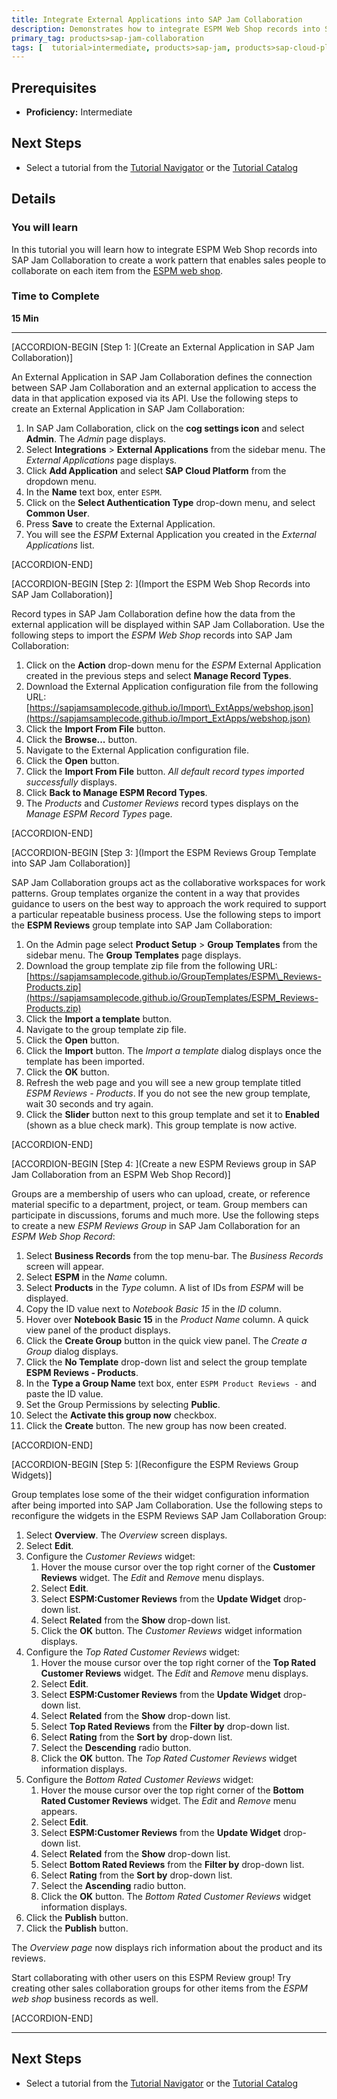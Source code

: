 ```yaml
---
title: Integrate External Applications into SAP Jam Collaboration
description: Demonstrates how to integrate ESPM Web Shop records into SAP Jam Collaboration.
primary_tag: products>sap-jam-collaboration
tags: [  tutorial>intermediate, products>sap-jam, products>sap-cloud-platform, topic>cloud ]
--- 
```


## Prerequisites  
 - **Proficiency:** Intermediate

## Next Steps
- Select a tutorial from the [Tutorial Navigator](http://www.sap.com/developer/tutorial-navigator.html) or the [Tutorial Catalog](http://www.sap.com/developer/tutorials.html)

## Details
### You will learn
In this tutorial you will learn how to integrate ESPM Web Shop records into SAP Jam Collaboration to create a work pattern that enables sales people to collaborate on each item from the [ESPM web shop](https://espmrefapps.hana.ondemand.com/espm-cloud-web/webshop/).

### Time to Complete
**15 Min**

---

[ACCORDION-BEGIN [Step 1: ](Create an External Application in SAP Jam Collaboration)]

An External Application in SAP Jam Collaboration defines the connection between SAP Jam Collaboration and an external application to access the data in that application exposed via its API. Use the following steps to create an External Application in SAP Jam Collaboration:

1.  In SAP Jam Collaboration, click on the **cog settings icon** and select **Admin**. The _Admin_ page displays.
2.  Select **Integrations** \> **External Applications** from the sidebar menu. The _External Applications_ page displays.
3.  Click **Add Application** and select **SAP Cloud Platform** from the dropdown menu.
4.  In the **Name** text box, enter `ESPM`.
5.  Click on the **Select Authentication Type** drop-down menu, and select **Common User**.
6.  Press **Save** to create the External Application.
7.  You will see the _ESPM_ External Application you created in the _External Applications_ list.


[ACCORDION-END]


[ACCORDION-BEGIN [Step 2: ](Import the ESPM Web Shop Records into SAP Jam Collaboration)]

Record types in SAP Jam Collaboration define how the data from the external application will be displayed within SAP Jam Collaboration. Use the following steps to import the _ESPM Web Shop_ records into SAP Jam Collaboration:

1.  Click on the **Action** drop-down menu for the _ESPM_ External Application created in the previous steps and select **Manage Record Types**.
2.  Download the External Application configuration file from the following URL:
[https://sapjamsamplecode.github.io/Import\_ExtApps/webshop.json](https://sapjamsamplecode.github.io/Import_ExtApps/webshop.json)
3.  Click the **Import From File** button.
4.  Click the **Browse...** button.
5.  Navigate to the External Application configuration file.
6.  Click the **Open** button.
7.  Click the **Import From File** button. _All default record types imported successfully_ displays.
8.  Click **Back to Manage ESPM Record Types**.
9.  The _Products_ and _Customer Reviews_ record types displays on the _Manage ESPM Record Types_ page.


[ACCORDION-END]


[ACCORDION-BEGIN [Step 3: ](Import the ESPM Reviews Group Template into SAP Jam Collaboration)]

SAP Jam Collaboration groups act as the collaborative workspaces for work patterns. Group templates organize the content in a way that provides guidance to users on the best way to approach the work required to support a particular repeatable business process. Use the following steps to import the **ESPM Reviews** group template into SAP Jam Collaboration:

1.  On the Admin page select **Product Setup** \> **Group Templates** from the sidebar menu. The **Group Templates** page displays.
2.  Download the group template zip file from the following URL:
[https://sapjamsamplecode.github.io/GroupTemplates/ESPM\_Reviews-Products.zip](https://sapjamsamplecode.github.io/GroupTemplates/ESPM_Reviews-Products.zip)
3.  Click the **Import a template** button.
4.  Navigate to the group template zip file.
5.  Click the **Open** button.
6.  Click the **Import** button. The _Import a template_  dialog displays once the template has been imported.
7.  Click the **OK** button.
8.  Refresh the web page and you will see a new group template titled _ESPM Reviews - Products_. If you do not see the new group template, wait 30 seconds and try again.
9.  Click the **Slider** button next to this group template and set it to **Enabled** (shown as a blue check mark). This group template is now active.


[ACCORDION-END]


[ACCORDION-BEGIN [Step 4: ](Create a new ESPM Reviews group in SAP Jam Collaboration from an ESPM Web Shop Record)]

Groups are a membership of users who can upload, create, or reference material specific to a department, project, or team. Group members can participate in discussions, forums and much more. Use the following steps to create a new _ESPM Reviews Group_ in SAP Jam Collaboration for an _ESPM Web Shop Record_:

1.  Select **Business Records** from the top menu-bar. The _Business Records_ screen will appear.
2.  Select **ESPM** in the _Name_ column.
3.  Select **Products** in the _Type_ column. A list of IDs from _ESPM_ will be displayed.
4.  Copy the ID value next to _Notebook Basic 15_ in the _ID_ column.
5.  Hover over **Notebook Basic 15** in the _Product Name_ column. A quick view panel of the product displays.
6.  Click the **Create Group** button in the quick view panel. The _Create a Group_ dialog displays.
7.  Click the **No Template** drop-down list and select the group template **ESPM Reviews - Products**.
8.  In the **Type a Group Name** text box, enter `ESPM Product Reviews -` and paste the ID value.
9.  Set the Group Permissions by selecting **Public**.
10. Select the **Activate this group now** checkbox.
11. Click the **Create** button. The new group has now been created.


[ACCORDION-END]


[ACCORDION-BEGIN [Step 5: ](Reconfigure the ESPM Reviews Group Widgets)]

Group templates lose some of the their widget configuration information after being imported into SAP Jam Collaboration. Use the following steps to reconfigure the widgets in the ESPM Reviews SAP Jam Collaboration Group:

1.  Select **Overview**. The _Overview_ screen displays.
2.  Select **Edit**.
3.  Configure the _Customer Reviews_ widget:
    1.  Hover the mouse cursor over the top right corner of the **Customer Reviews** widget. The _Edit_ and _Remove_ menu displays.
    2.  Select **Edit**.
    3.  Select **ESPM:Customer Reviews** from the **Update Widget** drop-down list.
    4.  Select **Related** from the **Show** drop-down list.
    5.  Click the **OK** button. The _Customer Reviews_ widget information displays.
4.  Configure the _Top Rated Customer Reviews_ widget:
    1.  Hover the mouse cursor over the top right corner of the **Top Rated Customer Reviews** widget. The _Edit_ and _Remove_ menu displays.
    2.  Select **Edit**.
    3.  Select **ESPM:Customer Reviews** from the **Update Widget** drop-down list.
    4.  Select **Related** from the **Show** drop-down list.
    5.  Select **Top Rated Reviews** from the **Filter by** drop-down list.
    6.  Select **Rating** from the **Sort by** drop-down list.
    7.  Select the **Descending** radio button.
    8.  Click the **OK** button. The _Top Rated Customer Reviews_ widget information displays.
5.  Configure the _Bottom Rated Customer Reviews_ widget:
    1.  Hover the mouse cursor over the top right corner of the **Bottom Rated Customer Reviews** widget. The _Edit_ and _Remove_ menu appears.
    2.  Select **Edit**.
    3.  Select **ESPM:Customer Reviews** from the **Update Widget** drop-down list.
    4.  Select **Related** from the **Show** drop-down list.
    5.  Select **Bottom Rated Reviews** from the **Filter by** drop-down list.
    6.  Select **Rating** from the **Sort by** drop-down list.
    7.  Select the **Ascending** radio button.
    8.  Click the **OK** button. The _Bottom Rated Customer Reviews_ widget information displays.
6.  Click the **Publish** button.
7.  Click the **Publish** button.

The _Overview page_ now displays rich information about the product and its reviews.

Start collaborating with other users on this ESPM Review group\! Try creating other sales collaboration groups for other items from the _ESPM web shop_ business records as well.


[ACCORDION-END]

---

## Next Steps
- Select a tutorial from the [Tutorial Navigator](http://www.sap.com/developer/tutorial-navigator.html) or the [Tutorial Catalog](http://www.sap.com/developer/tutorials.html)
